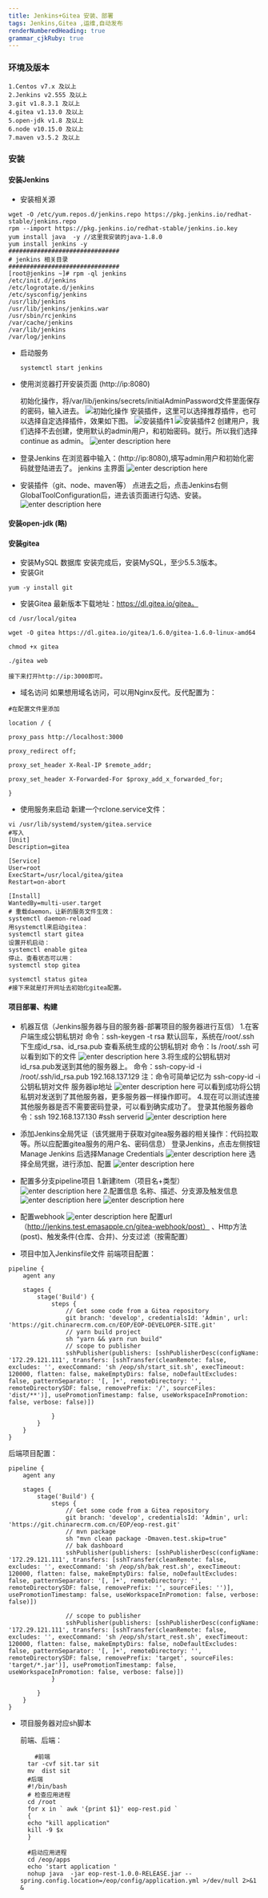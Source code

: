 ```yaml
---
title: Jenkins+Gitea 安装、部署
tags: Jenkins,Gitea ,运维,自动发布
renderNumberedHeading: true
grammar_cjkRuby: true
---
```

### 环境及版本
	1.Centos v7.x 及以上
	2.Jenkins v2.555 及以上
	3.git v1.8.3.1 及以上
	4.gitea v1.13.0 及以上
	5.open-jdk v1.8 及以上
	6.node v10.15.0 及以上
	7.maven v3.5.2 及以上
	
### 安装

#### 安装Jenkins
- 安装相关源
  
``` sh?linenums
wget -O /etc/yum.repos.d/jenkins.repo https://pkg.jenkins.io/redhat-stable/jenkins.repo
rpm --import https://pkg.jenkins.io/redhat-stable/jenkins.io.key
yum install java  -y //这里我安装的java-1.8.0
yum install jenkins -y 
###############################
# jenkins 相关目录
###############################
[root@jenkins ~]# rpm -ql jenkins
/etc/init.d/jenkins
/etc/logrotate.d/jenkins
/etc/sysconfig/jenkins
/usr/lib/jenkins
/usr/lib/jenkins/jenkins.war
/usr/sbin/rcjenkins
/var/cache/jenkins
/var/lib/jenkins
/var/log/jenkins
```

- 启动服务
  ``` sh?|linenums
  systemctl start jenkins
  ```
- 使用浏览器打开安装页面 (http://ip:8080)
  
  初始化操作，将/var/lib/jenkins/secrets/initialAdminPassword文件里面保存的密码，输入进去。
  ![初始化操作](./images/1610003559300.png)
  安装插件，这里可以选择推荐插件，也可以选择自定选择插件，效果如下图。
  ![安装插件1](./images/1610003721043.png)
  ![安装插件2](./images/1610003768351.png)
  创建用户，我们选择不去创建，使用默认的admin用户，和初始密码。就行。所以我们选择continue as admin。
  ![enter description here](./images/1610003928796.png)
- 登录Jenkins
  在浏览器中输入：(http://ip:8080),填写admin用户和初始化密码就登陆进去了。
  jenkins 主界面
  ![enter description here](./images/1610004034070.png)
- 安装插件（git、node、maven等）
  点进去之后，点击Jenkins右侧GlobalToolConfiguration后，进去该页面进行勾选、安装。
 ![enter description here](./images/1610004377152.png)
 
 #### 安装open-jdk (略)
 
 #### 安装gitea
 - 安装MySQL 数据库
   安装完成后，安装MySQL，至少5.5.3版本。
 - 安装Git
   

``` sh?linenums
yum -y install git
```

 - 安装Gitea
	   最新版本下载地址：https://dl.gitea.io/gitea。

``` sh?linenums
cd /usr/local/gitea

wget -O gitea https://dl.gitea.io/gitea/1.6.0/gitea-1.6.0-linux-amd64

chmod +x gitea

./gitea web
```
	接下来打开http://ip:3000即可。
 - 域名访问
   如果想用域名访问，可以用Nginx反代。反代配置为：
   

``` sh?linenums
#在配置文件里添加

location / {

proxy_pass http://localhost:3000

proxy_redirect off;

proxy_set_header X-Real-IP $remote_addr;

proxy_set_header X-Forwarded-For $proxy_add_x_forwarded_for;

}
```

 - 使用服务来启动
   新建一个rclone.service文件：
``` sh?linenums
vi /usr/lib/systemd/system/gitea.service
#写入
[Unit]
Description=gitea

[Service]
User=root
ExecStart=/usr/local/gitea/gitea
Restart=on-abort

[Install]
WantedBy=multi-user.target
# 重载daemon，让新的服务文件生效：
systemctl daemon-reload
用systemctl来启动gitea：
systemctl start gitea
设置开机启动：
systemctl enable gitea
停止、查看状态可以用：
systemctl stop gitea

systemctl status gitea
#接下来就是打开网址去初始化gitea配置。
```
#### 项目部署、构建
- 机器互信（Jenkins服务器与目的服务器-部署项目的服务器进行互信）
  1.在客户端生成公钥私钥对
  命令：ssh-keygen -t rsa
  默认回车，系统在/root/.ssh下生成id_rsa、id_rsa.pub
  查看系统生成的公钥私钥对
  命令：ls /root/.ssh
  可以看到如下的文件
  ![enter description here](./images/1610008231213.png)
  3.将生成的公钥私钥对id_rsa.pub发送到其他的服务器上。
  命令：ssh-copy-id -i /root/.ssh/id_rsa.pub 192.168.137.129 
  注：命令可简单记忆为 ssh-copy-id -i 公钥私钥对文件 服务器ip地址
  ![enter description here](./images/1610008260686.png)
  可以看到成功将公钥私钥对发送到了其他服务器，更多服务器一样操作即可。
  4.现在可以测试连接其他服务器是否不需要密码登录，可以看到确实成功了。
  登录其他服务器命令：ssh 192.168.137.130     #ssh serverid
  ![enter description here](./images/1610008295076.png)
- 添加Jenkins全局凭证（该凭据用于获取对gitea服务器的相关操作：代码拉取等。所以应配置gitea服务的用户名、密码信息）
  登录Jenkins，点击左侧按钮Manage Jenkins 后选择Manage Credentials
  ![enter description here](./images/1610008708020.png)
  选择全局凭据，进行添加、配置
  ![enter description here](./images/1610008797429.png)
  
- 配置多分支pipeline项目
  1.新建item（项目名+类型）
  ![enter description here](./images/1610009143723.png)
  2.配置信息
  名称、描述、分支源及触发信息
  ![enter description here](./images/1610009283887.png)
  ![enter description here](./images/1610009302999.png)
  
- 配置webhook
  ![enter description here](./images/1610009942760.png)
  配置url（http://jenkins.test.emasapple.cn/gitea-webhook/post） 、Http方法(post)、触发条件(仓库、合并)、分支过滤（按需配置）
- 项目中加入Jenkinsfile文件
  前端项目配置：

``` sh?linenums
pipeline {
    agent any

    stages {
        stage('Build') {
            steps {
                // Get some code from a Gitea repository
                git branch: 'develop', credentialsId: 'Admin', url: 'https://git.chinarecrm.com.cn/EOP/EOP-DEVELOPER-SITE.git'
                // yarn build project
                sh "yarn && yarn run build"
                // scope to publisher
                sshPublisher(publishers: [sshPublisherDesc(configName: '172.29.121.111', transfers: [sshTransfer(cleanRemote: false, excludes: '', execCommand: 'sh /eop/sh/start_sit.sh', execTimeout: 120000, flatten: false, makeEmptyDirs: false, noDefaultExcludes: false, patternSeparator: '[, ]+', remoteDirectory: '', remoteDirectorySDF: false, removePrefix: '/', sourceFiles: 'dist/**')], usePromotionTimestamp: false, useWorkspaceInPromotion: false, verbose: false)])

            }
        }
    }
}
```
后端项目配置：

``` sh?linenums
pipeline {
    agent any

    stages {
        stage('Build') {
            steps {
                // Get some code from a Gitea repository
                git branch: 'develop', credentialsId: 'Admin', url: 'https://git.chinarecrm.com.cn/EOP/eop-rest.git'
                // mvn package
                sh "mvn clean package -Dmaven.test.skip=true"
                // bak dashboard
                sshPublisher(publishers: [sshPublisherDesc(configName: '172.29.121.111', transfers: [sshTransfer(cleanRemote: false, excludes: '', execCommand: 'sh /eop/sh/bak_rest.sh', execTimeout: 120000, flatten: false, makeEmptyDirs: false, noDefaultExcludes: false, patternSeparator: '[, ]+', remoteDirectory: '', remoteDirectorySDF: false, removePrefix: '', sourceFiles: '')], usePromotionTimestamp: false, useWorkspaceInPromotion: false, verbose: false)])

                // scope to publisher
                sshPublisher(publishers: [sshPublisherDesc(configName: '172.29.121.111', transfers: [sshTransfer(cleanRemote: false, excludes: '', execCommand: 'sh /eop/sh/start_rest.sh', execTimeout: 120000, flatten: false, makeEmptyDirs: false, noDefaultExcludes: false, patternSeparator: '[, ]+', remoteDirectory: '', remoteDirectorySDF: false, removePrefix: 'target', sourceFiles: 'target/*.jar')], usePromotionTimestamp: false, useWorkspaceInPromotion: false, verbose: false)])
            }

        }
    }
}
```

- 项目服务器对应sh脚本
  
  前端、后端：
  ``` sh?linenums
	  #前端
 	tar -cvf sit.tar sit
	mv  dist sit
	#后端
	#!/bin/bash
	# 检查应用进程
	cd /root
	for x in ` awk '{print $1}' eop-rest.pid `
	{
	echo "kill application"
	kill -9 $x
	}

	#启动应用进程
	cd /eop/apps
	echo 'start application '
	nohup java  -jar eop-rest-1.0.0-RELEASE.jar --spring.config.location=/eop/config/application.yml >/dev/null 2>&1  &
```